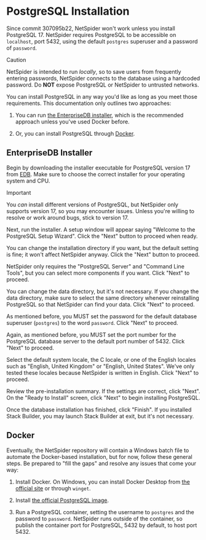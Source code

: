 # PostgreSQL Installation

Since commit 307095b22, NetSpider won't work unless you install PostgreSQL 17.
NetSpider requires PostgreSQL to be accessible on `localhost`, port 5432, using
the default `postgres` superuser and a password of `password`.

> [!CAUTION]
> NetSpider is intended to run *locally*, so to save users from frequently
> entering passwords, NetSpider connects to the database using a hardcoded
> password. Do **NOT** expose PostgreSQL or NetSpider to untrusted networks.

You can install PostgreSQL in any way you'd like as long as you meet those
requirements. This documentation only outlines two approaches:

1. You can run [the EnterpriseDB installer](#enterprisedb-installer), which is
   the recommended approach unless you've used Docker before.

2. Or, you can install PostgreSQL through [Docker](#docker).

## EnterpriseDB Installer

Begin by downloading the installer executable for PostgreSQL version 17 from
[EDB](https://www.enterprisedb.com/downloads/postgres-postgresql-downloads).
Make sure to choose the correct installer for your operating system and CPU.

> [!IMPORTANT]
> You *can* install different versions of PostgreSQL, but NetSpider only
> supports version 17, so you may encounter issues. Unless you're willing to
> resolve or work around bugs, stick to version 17.

Next, run the installer. A setup window will appear saying "Welcome to the
PostgreSQL Setup Wizard". Click the "Next" button to proceed when ready.

You can change the installation directory if you want, but the default setting
is fine; it won't affect NetSpider anyway. Click the "Next" button to proceed.

NetSpider only requires the "PostgreSQL Server" and "Command Line Tools", but
you can select more components if you want. Click "Next" to proceed.

You can change the data directory, but it's not necessary. If you change the
data directory, make sure to select the same directory whenever reinstalling
PostgreSQL so that NetSpider can find your data. Click "Next" to proceed.

As mentioned before, you MUST set the password for the default database
superuser (`postgres`) to the word `password`. Click "Next" to proceed.

Again, as mentioned before, you MUST set the port number for the PostgreSQL
database server to the default port number of 5432. Click "Next" to proceed.

Select the default system locale, the C locale, or one of the English locales
such as "English, United Kingdom" or "English, United States". We've only tested
these locales because NetSpider is written in English. Click "Next" to proceed.

Review the pre-installation summary. If the settings are correct, click "Next".
On the "Ready to Install" screen, click "Next" to begin installing PostgreSQL.

Once the database installation has finished, click "Finish". If you installed
Stack Builder, you may launch Stack Builder at exit, but it's not necessary.

## Docker

Eventually, the NetSpider repository will contain a Windows batch file to
automate the Docker-based installation, but for now, follow these general steps.
Be prepared to "fill the gaps" and resolve any issues that come your way:

1. Install Docker. On Windows, you can install Docker Desktop from [the official
   site](https://www.docker.com/products/docker-desktop/) or through `winget`.

2. Install [the official PostgreSQL image](https://hub.docker.com/_/postgres).

3. Run a PostgreSQL container, setting the username to `postgres` and the
   password to `password`. NetSpider runs outside of the container, so publish
   the container port for PostgreSQL, 5432 by default, to host port 5432.
